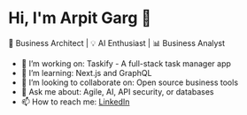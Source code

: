 # Hi, I'm Arpit Garg 👋

🚀 Business Architect | 💡 AI Enthusiast | 📊 Business Analyst

- 🔭 I’m working on: Taskify - A full-stack task manager app
- 🌱 I’m learning: Next.js and GraphQL
- 👯 I’m looking to collaborate on: Open source business tools
- 💬 Ask me about: Agile, AI, API security, or databases
- 📫 How to reach me: [LinkedIn](https://linkedin.com/arpit-garg)


